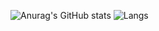 ![Anurag's GitHub stats](https://github-readme-stats.vercel.app/api?username=mathew131&show_icons=true) ![Langs](https://github-readme-stats.vercel.app/api/top-langs/?username=mathew131&layout=compact)

